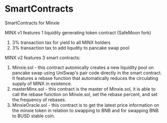 # SmartContracts
SmartContracts for Minxie

MINX v1 features 1 liquidity generating token contract (SafeMoon fork)

1. 3% transaction tax for yield to all MINX holders
2. 3% transaction tax to add liqudity to pancake swap pool

MINX v2 features 3 smart contracts:

1. Minxie.sol - this contract automically creates a new liquidity pool on pancake swap using UniSwap's pair code directly in the smart contract. It features a rebase function that automatically reduces the circulating supply of MINX in existence.
2. masterMinx.sol - this contract is the master of Minxie.sol, it is able to call the rebase function on Minxie.sol, set the rebase percent, and set the frequency of rebases.
3. MinxieOracle.sol - this contract is to get the latest price information on the minxie token in relation to swapping to BNB and for swapping BNB to BUSD stable coin. 
